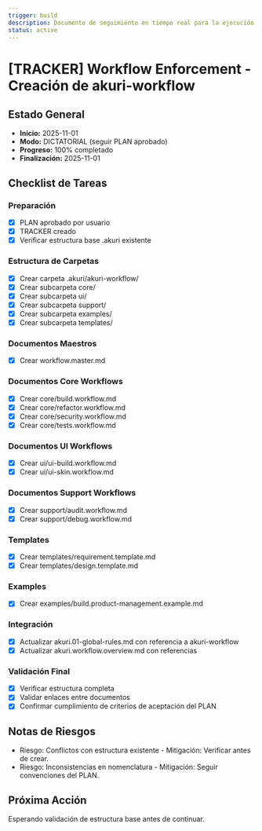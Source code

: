```yaml
---
trigger: build
description: Documento de seguimiento en tiempo real para la ejecución de BUILD de akuri-workflow, marcando actividades completadas y pendientes.
status: active
---
```


# [TRACKER] Workflow Enforcement - Creación de akuri-workflow

## Estado General
- **Inicio:** 2025-11-01
- **Modo:** DICTATORIAL (seguir PLAN aprobado)
- **Progreso:** 100% completado
- **Finalización:** 2025-11-01

## Checklist de Tareas

### Preparación
- [x] PLAN aprobado por usuario
- [x] TRACKER creado
- [x] Verificar estructura base .akuri existente

### Estructura de Carpetas
- [x] Crear carpeta .akuri/akuri-workflow/
- [x] Crear subcarpeta core/
- [x] Crear subcarpeta ui/
- [x] Crear subcarpeta support/
- [x] Crear subcarpeta examples/
- [x] Crear subcarpeta templates/

### Documentos Maestros
- [x] Crear workflow.master.md

### Documentos Core Workflows
- [x] Crear core/build.workflow.md
- [x] Crear core/refactor.workflow.md
- [x] Crear core/security.workflow.md
- [x] Crear core/tests.workflow.md

### Documentos UI Workflows
- [x] Crear ui/ui-build.workflow.md
- [x] Crear ui/ui-skin.workflow.md

### Documentos Support Workflows
- [x] Crear support/audit.workflow.md
- [x] Crear support/debug.workflow.md

### Templates
- [x] Crear templates/requirement.template.md
- [x] Crear templates/design.template.md

### Examples
- [x] Crear examples/build.product-management.example.md

### Integración
- [x] Actualizar akuri.01-global-rules.md con referencia a akuri-workflow
- [x] Actualizar akuri.workflow.overview.md con referencias

### Validación Final
- [x] Verificar estructura completa
- [x] Validar enlaces entre documentos
- [x] Confirmar cumplimiento de criterios de aceptación del PLAN

## Notas de Riesgos
- Riesgo: Conflictos con estructura existente - Mitigación: Verificar antes de crear.
- Riesgo: Inconsistencias en nomenclatura - Mitigación: Seguir convenciones del PLAN.

## Próxima Acción
Esperando validación de estructura base antes de continuar.
